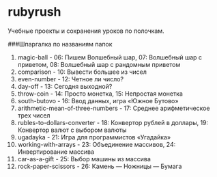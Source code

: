 # rubyrush
Учебные проекты и сохранения уроков по полочкам.

###Шпаргалка по названиям папок
1. magic-ball - 06: Пишем Волшебный шар, 07: Волшебный шар с приветом, 08: Волшебный шар с рандомным приветом
2. comparison - 10: Вывести большее из чисел
3. even-number - 12: Четное ли число?
4. day-off - 13: Сегодня выходной?
5. throw-coin - 14: Просто монетка, 15: Непростая монетка
6. south-butovo - 16: Ввод данных, игра «Южное Бутово»
7. arithmetic-mean-of-three-numbers - 17: Среднее арифметическое трех чисел
8. rubles-to-dollars-converter - 18: Конвертор рублей в доллары, 19: Конвертор валют с выбором валюты
9. ugadayka - 21: Игра для программистов «Угадайка»
10. working-with-arrays - 23: Объединение массивов, 24: Инвертирование массива
11. car-as-a-gift - 25: Выбор машины из массива
12. rock-paper-scissors - 26: Камень — Ножницы — Бумага









